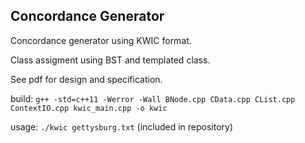 
## Concordance Generator
Concordance generator using KWIC format.

Class assigment using BST and templated class.

See pdf for design and specification.

build: `g++ -std=c++11 -Werror -Wall BNode.cpp CData.cpp CList.cpp ContextIO.cpp kwic_main.cpp -o kwic`

usage: `./kwic gettysburg.txt` (included in repository)
